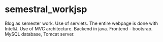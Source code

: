 # semestral_workjsp


Blog as semester work.
Use of servlets.
The entire webpage is done with InteliJ.
Use of MVC architecture.
Backend in java.
Frontend - bootsrap.
MySQL database, Tomcat server.
